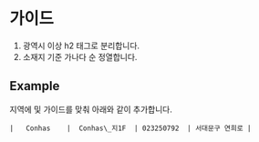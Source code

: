 # 가이드

1. 광역시 이상 h2 태그로 분리합니다.
2. 소재지 기준 가나다 순 정열합니다.

## Example

지역에 및 가이드를 맞춰 아래와 같이 추가합니다.

```
|   Conhas    |  Conhas\_지1F  | 023250792  | 서대문구 연희로 |
```
